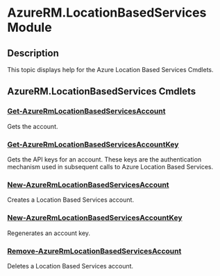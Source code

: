 ﻿---
Module Name: AzureRM.LocationBasedServices
Module Guid: bf60f35d-6c0b-42f2-be30-eb333a31279d
Download Help Link: https://docs.microsoft.com/en-us/powershell/module/azurerm.locationbasedservices
Help Version: 1.0.0.0
Locale: en-US
---

# AzureRM.LocationBasedServices Module
## Description
This topic displays help for the Azure Location Based Services Cmdlets.

## AzureRM.LocationBasedServices Cmdlets
### [Get-AzureRmLocationBasedServicesAccount](Get-AzureRmLocationBasedServicesAccount.md)
Gets the account.

### [Get-AzureRmLocationBasedServicesAccountKey](Get-AzureRmLocationBasedServicesAccountKey.md)
Gets the API keys for an account. These keys are the authentication mechanism used in subsequent calls to Azure Location Based Services.

### [New-AzureRmLocationBasedServicesAccount](New-AzureRmLocationBasedServicesAccount.md)
Creates a Location Based Services account.

### [New-AzureRmLocationBasedServicesAccountKey](New-AzureRmLocationBasedServicesAccountKey.md)
Regenerates an account key.

### [Remove-AzureRmLocationBasedServicesAccount](Remove-AzureRmLocationBasedServicesAccount.md)
Deletes a Location Based Services account.

